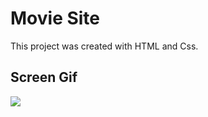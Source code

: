 <h1>Movie Site</h1>

This project was created with HTML and Css.

<h2>Screen Gif</h2>

![](movie.gif)
